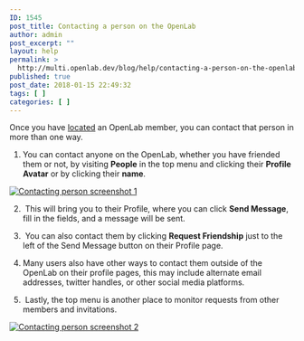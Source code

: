```yaml
---
ID: 1545
post_title: Contacting a person on the OpenLab
author: admin
post_excerpt: ""
layout: help
permalink: >
  http://multi.openlab.dev/blog/help/contacting-a-person-on-the-openlab/
published: true
post_date: 2018-01-15 22:49:32
tags: [ ]
categories: [ ]
---
```

Once you have <a title="Finding People on the OpenLab" href="https://multi.openlab.dev/blog/help/finding-people-on-the-openlab/">located</a> an OpenLab member, you can contact that person in more than one way.

1. You can contact anyone on the OpenLab, whether you have friended them or not, by visiting <strong>People</strong> in the top menu and clicking their <strong>Profile Avatar</strong> or by clicking their <strong>name</strong>.

<a href="https://multi.openlab.dev/wp-content/uploads/2012/09/contacting_a_person_on_the_openlab1.png"><img class="alignnone wp-image-36870 size-full" src="https://openlab.citytech.cuny.edu/wp-content/uploads/2012/09/contacting_a_person_on_the_openlab1.png" sizes="(max-width: 1159px) 100vw, 1159px" srcset="https://openlab.citytech.cuny.edu/wp-content/uploads/2012/09/contacting_a_person_on_the_openlab1.png 1159w, https://openlab.citytech.cuny.edu/wp-content/uploads/2012/09/contacting_a_person_on_the_openlab1-300x150.png 300w, https://openlab.citytech.cuny.edu/wp-content/uploads/2012/09/contacting_a_person_on_the_openlab1-1024x513.png 1024w, https://openlab.citytech.cuny.edu/wp-content/uploads/2012/09/contacting_a_person_on_the_openlab1-32x16.png 32w" alt="Contacting person screenshot 1" /></a>

2.  This will bring you to their Profile, where you can click <strong>Send Message</strong>, fill in the fields, and a message will be sent.

3.  You can also contact them by clicking <strong>Request Friendship</strong> just to the left of the Send Message button on their Profile page.

4. Many users also have other ways to contact them outside of the OpenLab on their profile pages, this may include alternate email addresses, twitter handles, or other social media platforms.

5.  Lastly, the top menu is another place to monitor requests from other members and invitations.

<a href="https://multi.openlab.dev/wp-content/uploads/2012/09/contacting_a_person_on_the_openlab2.png"><img class="alignnone wp-image-36871 size-full" title="Contacting_2" src="https://openlab.citytech.cuny.edu/wp-content/uploads/2012/09/contacting_a_person_on_the_openlab2.png" sizes="(max-width: 1185px) 100vw, 1185px" srcset="https://openlab.citytech.cuny.edu/wp-content/uploads/2012/09/contacting_a_person_on_the_openlab2.png 1185w, https://openlab.citytech.cuny.edu/wp-content/uploads/2012/09/contacting_a_person_on_the_openlab2-300x160.png 300w, https://openlab.citytech.cuny.edu/wp-content/uploads/2012/09/contacting_a_person_on_the_openlab2-1024x547.png 1024w, https://openlab.citytech.cuny.edu/wp-content/uploads/2012/09/contacting_a_person_on_the_openlab2-32x17.png 32w" alt="Contacting person screenshot 2" /></a>